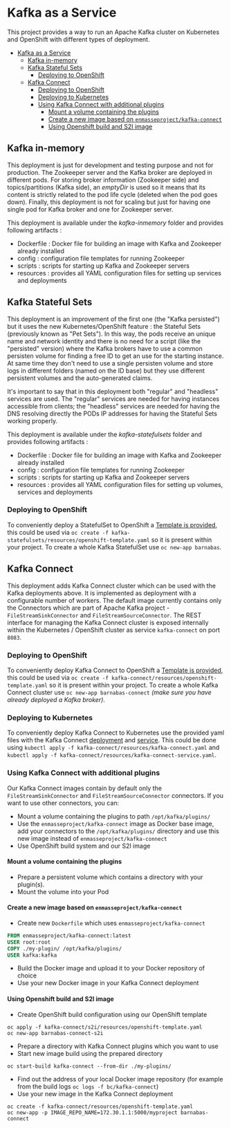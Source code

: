 # Kafka as a Service

This project provides a way to run an Apache Kafka cluster on Kubernetes and OpenShift with different types of deployment.

<!-- TOC -->

- [Kafka as a Service](#kafka-as-a-service)
    - [Kafka in-memory](#kafka-in-memory)
    - [Kafka Stateful Sets](#kafka-stateful-sets)
        - [Deploying to OpenShift](#deploying-to-openshift)
    - [Kafka Connect](#kafka-connect)
        - [Deploying to OpenShift](#deploying-to-openshift-1)
        - [Deploying to Kubernetes](#deploying-to-kubernetes)
        - [Using Kafka Connect with additional plugins](#using-kafka-connect-with-additional-plugins)
            - [Mount a volume containing the plugins](#mount-a-volume-containing-the-plugins)
            - [Create a new image based on `enmasseproject/kafka-connect`](#create-a-new-image-based-on-enmasseprojectkafka-connect)
            - [Using Openshift build and S2I image](#using-openshift-build-and-s2i-image)

<!-- /TOC -->

## Kafka in-memory

This deployment is just for development and testing purpose and not for production. The Zookeeper server and the Kafka broker are deployed in different pods. For storing broker information (Zookeeper side) and topics/partitions (Kafka side), an _emptyDir_ is used so it means that its content is strictly related to the pod life cycle (deleted when the pod goes down). Finally, this deployment is not for scaling but just for having one single pod for Kafka broker and one for Zookeeper server.

This deployment is available under the _kafka-inmemory_ folder and provides following artifacts :

* Dockerfile : Docker file for building an image with Kafka and Zookeeper already installed
* config : configuration file templates for running Zookeeper
* scripts : scripts for starting up Kafka and Zookeeper servers
* resources : provides all YAML configuration files for setting up services and deployments

## Kafka Stateful Sets

This deployment is an improvement of the first one (the "Kafka persisted") but it uses the new Kubernetes/OpenShift feature : the Stateful Sets (previously known as "Pet Sets").
In this way, the pods receive an unique name and network identity and there is no need for a script (like the "persisted" version) where the Kafka brokers have to use a common
persisten volume for finding a free ID to get an use for the starting instance. At same time they don't need to use a single persisten volume and store logs in different folders
(named on the ID base) but they use different persistent volumes and the auto-generated claims.

It's important to say that in this deployment both "regular" and "headless" services are used. The "regular" services are needed for having instances accessible from clients;
the "headless" services are needed for having the DNS resolving directly the PODs IP addresses for having the Stateful Sets working properly.

This deployment is available under the _kafka-statefulsets_ folder and provides following artifacts :

* Dockerfile : Docker file for building an image with Kafka and Zookeeper already installed
* config : configuration file templates for running Zookeeper
* scripts : scripts for starting up Kafka and Zookeeper servers
* resources : provides all YAML configuration files for setting up volumes, services and deployments

### Deploying to OpenShift

To conveniently deploy a StatefulSet to OpenShift a [Template is provided](kafka-statefulsets/resources/openshift-template.yaml), this could be used via `oc create -f kafka-statefulsets/resources/openshift-template.yaml` so it is present within your project. To create a whole Kafka StatefulSet use `oc new-app barnabas`.

## Kafka Connect

This deployment adds Kafka Connect cluster which can be used with the Kafka deployments above. It is implemented as deployment with a configurable number of workers. The default image currently contains only the Connectors which are part of Apache Kafka project - `FileStreamSinkConnector` and `FileStreamSourceConnector`. The REST interface for managing the Kafka Connect cluster is exposed internally within the Kubernetes / OpenShift cluster as service `kafka-connect` on port `8083`.

### Deploying to OpenShift

To conveniently deploy Kafka Connect to OpenShift a [Template is provided](kafka-connect/resources/openshift-template.yaml), this could be used via `oc create -f kafka-connect/resources/openshift-template.yaml` so it is present within your project. To create a whole Kafka Connect cluster use `oc new-app barnabas-connect` *(make sure you have already deployed a Kafka broker)*.

### Deploying to Kubernetes

To conveniently deploy Kafka Connect to Kubernetes use the provided yaml files with the Kafka Connect [deployment](kafka-connect/resources/kafka-connect.yaml) and [service](kafka-connect/resources/kafka-connect-service.yaml). This could be done using `kubectl apply -f kafka-connect/resources/kafka-connect.yaml` and `kubectl apply -f kafka-connect/resources/kafka-connect-service.yaml`.

### Using Kafka Connect with additional plugins

Our Kafka Connect images contain by default only the `FileStreamSinkConnector` and `FileStreamSourceConnector` connectors.
If you want to use other connectors, you can:
* Mount a volume containing the plugins to path `/opt/kafka/plugins/`
* Use the `enmasseproject/kafka-connect` image as Docker base image, add your connectors to the `/opt/kafka/plugins/` directory and use this new image instead of `enmasseproject/kafka-connect`
* Use OpenShift build system and our S2I image

#### Mount a volume containing the plugins

* Prepare a persistent volume which contains a directory with your plugin(s).
* Mount the volume into your Pod

#### Create a new image based on `enmasseproject/kafka-connect`

* Create new `Dockerfile` which uses `enmasseproject/kafka-connect`
```Dockerfile
FROM enmasseproject/kafka-connect:latest
USER root:root
COPY ./my-plugin/ /opt/kafka/plugins/
USER kafka:kafka
```
* Build the Docker image and upload it to your Docker repository of choice
* Use your new Docker image in your Kafka Connect deployment

#### Using Openshift build and S2I image

* Create OpenShift build configuration using our OpenShift template
```
oc apply -f kafka-connect/s2i/resources/openshift-template.yaml
oc new-app barnabas-connect-s2i
```
* Prepare a directory with Kafka Connect plugins which you want to use
* Start new image build using the prepared directory
```
oc start-build kafka-connect --from-dir ./my-plugins/
```
* Find out the address of your local Docker image repository (for example from the build logs `oc logs -f bc/kafka-connect`)
* Use your new image in the Kafka Connect deployment
```
oc create -f kafka-connect/resources/openshift-template.yaml
oc new-app -p IMAGE_REPO_NAME=172.30.1.1:5000/myproject barnabas-connect
```





